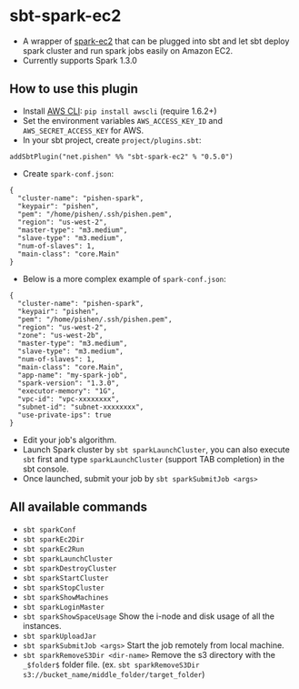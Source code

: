 # sbt-spark-ec2
* A wrapper of [spark-ec2](http://spark.apache.org/docs/latest/ec2-scripts.html) that can be plugged into sbt and let sbt deploy spark cluster and run spark jobs easily on Amazon EC2.
* Currently supports Spark 1.3.0

## How to use this plugin
* Install [AWS CLI](http://aws.amazon.com/cli/): `pip install awscli` (require 1.6.2+)
* Set the environment variables `AWS_ACCESS_KEY_ID` and `AWS_SECRET_ACCESS_KEY` for AWS.
* In your sbt project, create `project/plugins.sbt`:

```
addSbtPlugin("net.pishen" %% "sbt-spark-ec2" % "0.5.0")
```

* Create `spark-conf.json`:

```
{
  "cluster-name": "pishen-spark",
  "keypair": "pishen",
  "pem": "/home/pishen/.ssh/pishen.pem",
  "region": "us-west-2",
  "master-type": "m3.medium",
  "slave-type": "m3.medium",
  "num-of-slaves": 1,
  "main-class": "core.Main"
}
```

* Below is a more complex example of `spark-conf.json`:
```
{
  "cluster-name": "pishen-spark",
  "keypair": "pishen",
  "pem": "/home/pishen/.ssh/pishen.pem",
  "region": "us-west-2",
  "zone": "us-west-2b",
  "master-type": "m3.medium",
  "slave-type": "m3.medium",
  "num-of-slaves": 1,
  "main-class": "core.Main",
  "app-name": "my-spark-job",
  "spark-version": "1.3.0",
  "executor-memory": "1G",
  "vpc-id": "vpc-xxxxxxxx",
  "subnet-id": "subnet-xxxxxxxx",
  "use-private-ips": true
}
```

* Edit your job's algorithm.
* Launch Spark cluster by `sbt sparkLaunchCluster`, you can also execute `sbt` first and type `sparkLaunchCluster` (support TAB completion) in the sbt console.
* Once launched, submit your job by `sbt sparkSubmitJob <args>`

## All available commands
* `sbt sparkConf`
* `sbt sparkEc2Dir`
* `sbt sparkEc2Run`
* `sbt sparkLaunchCluster`
* `sbt sparkDestroyCluster`
* `sbt sparkStartCluster`
* `sbt sparkStopCluster`
* `sbt sparkShowMachines`
* `sbt sparkLoginMaster`
* `sbt sparkShowSpaceUsage` Show the i-node and disk usage of all the instances.
* `sbt sparkUploadJar`
* `sbt sparkSubmitJob <args>` Start the job remotely from local machine.
* `sbt sparkRemoveS3Dir <dir-name>` Remove the s3 directory with the `_$folder$` folder file. (ex. `sbt sparkRemoveS3Dir s3://bucket_name/middle_folder/target_folder`)
